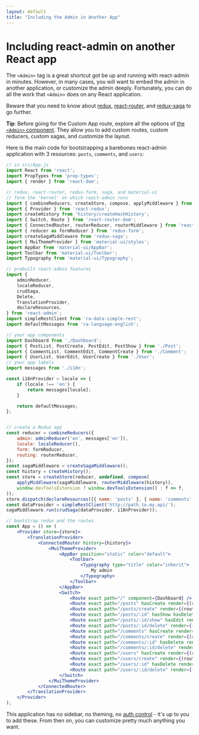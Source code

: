 ```yaml
---
layout: default
title: "Including the Admin in Another App"
---
```


# Including react-admin on another React app

The `<Admin>` tag is a great shortcut got be up and running with react-admin in minutes. However, in many cases, you will want to embed the admin in another application, or customize the admin deeply. Fortunately, you can do all the work that `<Admin>` does on any React application.

Beware that you need to know about [redux](http://redux.js.org/), [react-router](https://github.com/reactjs/react-router), and [redux-saga](https://github.com/yelouafi/redux-saga) to go further.

**Tip**: Before going for the Custom App route, explore all the options of [the `<Admin>` component](./Admin.md). They allow you to add custom routes, custom reducers, custom sagas, and customize the layout.

Here is the main code for bootstrapping a barebones react-admin application with 3 resources: `posts`, `comments`, and `users`:

```jsx
// in src/App.js
import React from 'react';
import PropTypes from 'prop-types';
import { render } from 'react-dom';

// redux, react-router, redux-form, saga, and material-ui
// form the 'kernel' on which react-admin runs
import { combineReducers, createStore, compose, applyMiddleware } from 'redux';
import { Provider } from 'react-redux';
import createHistory from 'history/createHashHistory';
import { Switch, Route } from 'react-router-dom';
import { ConnectedRouter, routerReducer, routerMiddleware } from 'react-router-redux';
import { reducer as formReducer } from 'redux-form';
import createSagaMiddleware from 'redux-saga';
import { MuiThemeProvider } from 'material-ui/styles';
import AppBar from 'material-ui/AppBar';
import Toolbar from 'material-ui/Toolbar';
import Typography from 'material-ui/Typography';

// prebuilt react-admin features
import {
    adminReducer,
    localeReducer,
    crudSaga,
    Delete,
    TranslationProvider,
    declareResources,
} from 'react-admin';
import simpleRestClient from 'ra-data-simple-rest';
import defaultMessages from 'ra-language-english';

// your app components
import Dashboard from './Dashboard';
import { PostList, PostCreate, PostEdit, PostShow } from './Post';
import { CommentList, CommentEdit, CommentCreate } from './Comment';
import { UserList, UserEdit, UserCreate } from './User';
// your app labels
import messages from './i18n';

const i18nProvider = locale => {
    if (locale !== 'en') {
        return messages[locale];
    }

    return defaultMessages;
};


// create a Redux app
const reducer = combineReducers({
    admin: adminReducer('en', messages['en']),
    locale: localeReducer(),
    form: formReducer,
    routing: routerReducer,
});
const sagaMiddleware = createSagaMiddleware();
const history = createHistory();
const store = createStore(reducer, undefined, compose(
    applyMiddleware(sagaMiddleware, routerMiddleware(history)),
    window.devToolsExtension ? window.devToolsExtension() : f => f,
));
store.dispatch(declareResources([{ name: 'posts' }, { name: 'comments' }, { name: 'users' }]));
const dataProvider = simpleRestClient('http://path.to.my.api/');
sagaMiddleware.run(crudSaga(dataProvider, i18nProvider));

// bootstrap redux and the routes
const App = () => (
    <Provider store={store}>
        <TranslationProvider>
            <ConnectedRouter history={history}>
                <MuiThemeProvider>
                    <AppBar position="static" color="default">
                        <Toolbar>
                            <Typography type="title" color="inherit">
                                My admin
                            </Typography>
                        </Toolbar>
                    </AppBar>
                    <Switch>
                        <Route exact path="/" component={Dashboard} />
                        <Route exact path="/posts" hasCreate render={(routeProps) => <PostList resource="posts" {...routeProps} />} />
                        <Route exact path="/posts/create" render={(routeProps) => <PostCreate resource="posts" {...routeProps} />} />
                        <Route exact path="/posts/:id" hasShow hasDelete render={(routeProps) => <PostEdit resource="posts" {...routeProps} />} />
                        <Route exact path="/posts/:id/show" hasEdit render={(routeProps) => <PostShow resource="posts" {...routeProps} />} />
                        <Route exact path="/posts/:id/delete" render={(routeProps) => <Delete resource="posts" {...routeProps} />} />
                        <Route exact path="/comments" hasCreate render={(routeProps) => <CommentList resource="comments" {...routeProps} />} />
                        <Route exact path="/comments/create" render={(routeProps) => <CommentCreate resource="comments" {...routeProps} />} />
                        <Route exact path="/comments/:id" hasDelete render={(routeProps) => <CommentEdit resource="comments" {...routeProps} />} />
                        <Route exact path="/comments/:id/delete" render={(routeProps) => <Delete resource="comments" {...routeProps} />} />
                        <Route exact path="/users" hasCreate render={(routeProps) => <UsersList resource="users" {...routeProps} />} />
                        <Route exact path="/users/create" render={(routeProps) => <UsersCreate resource="users" {...routeProps} />} />
                        <Route exact path="/users/:id" hasDelete render={(routeProps) => <UsersEdit resource="users" {...routeProps} />} />
                        <Route exact path="/users/:id/delete" render={(routeProps) => <Delete resource="users" {...routeProps} />} />
                    </Switch>
                </MuiThemeProvider>
            </ConnectedRouter>
        </TranslationProvider>
    </Provider>
);
```

This application has no sidebar, no theming, no [auth control](./Authentication.md#restricting-access-to-a-custom-page) - it's up to you to add these. From then on, you can customize pretty much anything you want.
